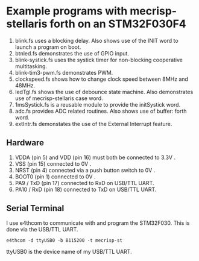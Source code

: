 # Example programs with mecrisp-stellaris forth on an STM32F030F4

1. blink.fs uses a blocking delay.
 Also shows use of the INIT word to launch a program on boot.
1. btnled.fs demonstrates the use of GPIO input.
1. blink-systick.fs uses the systick timer for non-blocking
 cooperative multitasking.
1. blink-tim3-pwm.fs demonstrates PWM.
1. clockspeed.fs shows how to change clock speed between 8MHz and 48MHz.
1. ledTgl.fs shows the use of debounce state machine.
 Also demonstrates use of mecrisp-stellaris case word.
1. 1msSystick.fs is a reusable module to provide the initSystick word.
1. adc.fs provides ADC related routines.
 Also shows use of buffer: forth word.
1. extIntr.fs demonstates the use of the External Interrupt feature.

## Hardware
1. VDDA (pin 5) and VDD (pin 16) must both be connected to 3.3V .
1. VSS (pin 15) connected to 0V .
1. NRST (pin 4) connected via a push button switch to 0V .
1. BOOT0 (pin 1) connected to 0V .
1. PA9 / TxD (pin 17) connected to RxD on USB/TTL UART.
1. PA10 / RxD (pin 18) connected to TxD on USB/TTL UART.

## Serial Terminal
I use e4thcom to communicate with and program the STM32F030.
This is done via the USB/TTL UART.

```
e4thcom -d ttyUSB0 -b B115200 -t mecrisp-st
```

ttyUSB0 is the device name of my USB/TTL UART.
